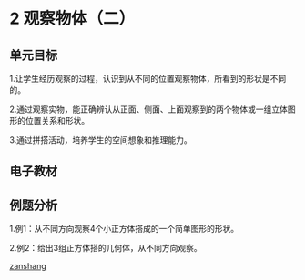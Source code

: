 # 2 观察物体（二）

## 单元目标

1.让学生经历观察的过程，认识到从不同的位置观察物体，所看到的形状是不同的。

2.通过观察实物，能正确辨认从正面、侧面、上面观察到的两个物体或一组立体图形的位置关系和形状。

3.通过拼搭活动，培养学生的空间想象和推理能力。

## 电子教材

<Ebook grade="xxsx4b" :pages="13" :paged="16" ></Ebook>

## 例题分析

1.例1：从不同方向观察4个小正方体搭成的一个简单图形的形状。

2.例2：给出3组正方体搭的几何体，从不同方向观察。

[zanshang](../res/zanshang.md ':include')